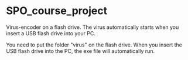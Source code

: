 # SPO_course_project
Virus-encoder on a flash drive. The virus automatically starts when you insert a USB flash drive into your PC.

You need to put the folder "virus" on the flash drive.
When you insert the USB flash drive into the PC, the exe file will automatically run.
